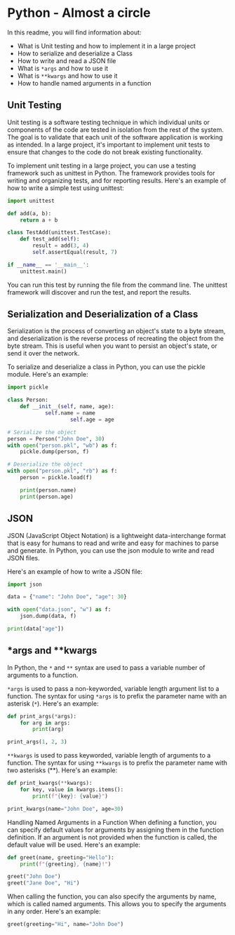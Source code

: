 # Python - Almost a circle

In this readme, you will find information about:

- What is Unit testing and how to implement it in a large project
- How to serialize and deserialize a Class
- How to write and read a JSON file
- What is ``*args`` and how to use it
- What is ``**kwargs`` and how to use it
- How to handle named arguments in a function

## Unit Testing
Unit testing is a software testing technique in which individual units or components of the code are tested in isolation from the rest of the system. The goal is to validate that each unit of the software application is working as intended. In a large project, it's important to implement unit tests to ensure that changes to the code do not break existing functionality.

To implement unit testing in a large project, you can use a testing framework such as unittest in Python. The framework provides tools for writing and organizing tests, and for reporting results. Here's an example of how to write a simple test using unittest:

```python
import unittest

def add(a, b):
	return a + b

class TestAdd(unittest.TestCase):
	def test_add(self):
		result = add(3, 4)
		self.assertEqual(result, 7)

if __name__ == '__main__':
	unittest.main()
```
You can run this test by running the file from the command line. The unittest framework will discover and run the test, and report the results.
## Serialization and Deserialization of a Class
Serialization is the process of converting an object's state to a byte stream, and deserialization is the reverse process of recreating the object from the byte stream. This is useful when you want to persist an object's state, or send it over the network.

To serialize and deserialize a class in Python, you can use the pickle module. Here's an example:
```python
import pickle

class Person:
    def __init__(self, name, age):
	        self.name = name
			        self.age = age

# Serialize the object
person = Person("John Doe", 30)
with open("person.pkl", "wb") as f:
    pickle.dump(person, f)

# Deserialize the object
with open("person.pkl", "rb") as f:
    person = pickle.load(f)

	print(person.name)
	print(person.age)
```

## JSON
JSON (JavaScript Object Notation) is a lightweight data-interchange format that is easy for humans to read and write and easy for machines to parse and generate. In Python, you can use the json module to write and read JSON files.

Here's an example of how to write a JSON file:
```python
import json

data = {"name": "John Doe", "age": 30}

with open("data.json", "w") as f:
    json.dump(data, f)

print(data["age"])
```

## *args and **kwargs

In Python, the `*` and `**` syntax are used to pass a variable number of arguments to a function.

`*args` is used to pass a non-keyworded, variable length argument list to a function. The syntax for using `*args` is to prefix the parameter name with an asterisk (`*`). Here's an example:

```python
def print_args(*args):
    for arg in args:
        print(arg)

print_args(1, 2, 3)
```

``**kwargs`` is used to pass keyworded, variable length of arguments to a function. The syntax for using ``**kwargs`` is to prefix the parameter name with two asterisks (**). Here's an example:

```python
def print_kwargs(**kwargs):
    for key, value in kwargs.items():
        print(f"{key}: {value}")

print_kwargs(name="John Doe", age=30)
```

Handling Named Arguments in a Function
When defining a function, you can specify default values for arguments by assigning them in the function definition. If an argument is not provided when the function is called, the default value will be used. Here's an example:

```python
def greet(name, greeting="Hello"):
    print(f"{greeting}, {name}!")

greet("John Doe")
greet("Jane Doe", "Hi")
```
When calling the function, you can also specify the arguments by name, which is called named arguments. This allows you to specify the arguments in any order. Here's an example:

```python
greet(greeting="Hi", name="John Doe")
```
